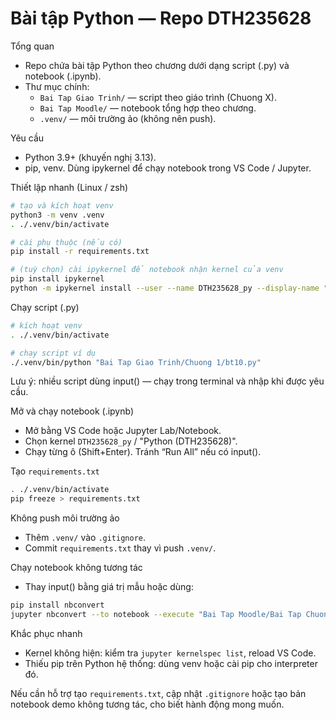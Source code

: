 # Bài tập Python — Repo DTH235628

Tổng quan
- Repo chứa bài tập Python theo chương dưới dạng script (.py) và notebook (.ipynb).
- Thư mục chính:
  - `Bai Tap Giao Trinh/` — script theo giáo trình (Chuong X).
  - `Bai Tap Moodle/` — notebook tổng hợp theo chương.
  - `.venv/` — môi trường ảo (không nên push).

Yêu cầu
- Python 3.9+ (khuyến nghị 3.13).
- pip, venv. Dùng ipykernel để chạy notebook trong VS Code / Jupyter.

Thiết lập nhanh (Linux / zsh)
```bash
# tạo và kích hoạt venv
python3 -m venv .venv
. ./.venv/bin/activate

# cài phụ thuộc (nếu có)
pip install -r requirements.txt

# (tuỳ chọn) cài ipykernel để notebook nhận kernel của venv
pip install ipykernel
python -m ipykernel install --user --name DTH235628_py --display-name "Python (DTH235628)"
```

Chạy script (.py)
```bash
# kích hoạt venv
. ./.venv/bin/activate

# chạy script ví dụ
./.venv/bin/python "Bai Tap Giao Trinh/Chuong 1/bt10.py"
```
Lưu ý: nhiều script dùng input() — chạy trong terminal và nhập khi được yêu cầu.

Mở và chạy notebook (.ipynb)
- Mở bằng VS Code hoặc Jupyter Lab/Notebook.
- Chọn kernel `DTH235628_py` / "Python (DTH235628)".
- Chạy từng ô (Shift+Enter). Tránh “Run All” nếu có input().

Tạo `requirements.txt`
```bash
. ./.venv/bin/activate
pip freeze > requirements.txt
```

Không push môi trường ảo
- Thêm `.venv/` vào `.gitignore`.
- Commit `requirements.txt` thay vì push `.venv/`.

Chạy notebook không tương tác
- Thay input() bằng giá trị mẫu hoặc dùng:
```bash
pip install nbconvert
jupyter nbconvert --to notebook --execute "Bai Tap Moodle/Bai Tap Chuong 4/baitapchuong4.ipynb" --output executed.ipynb
```

Khắc phục nhanh
- Kernel không hiện: kiểm tra `jupyter kernelspec list`, reload VS Code.
- Thiếu pip trên Python hệ thống: dùng venv hoặc cài pip cho interpreter đó.

Nếu cần hỗ trợ tạo `requirements.txt`, cập nhật `.gitignore` hoặc tạo bản notebook demo không tương tác, cho biết hành động mong muốn.
